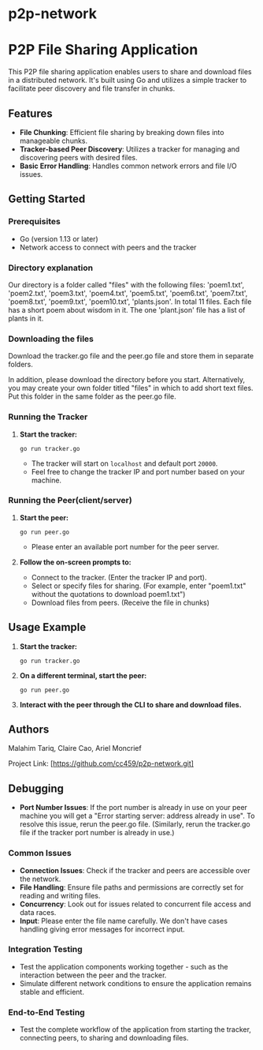 # p2p-network

# P2P File Sharing Application

This P2P file sharing application enables users to share and download files in a distributed network. It's built using Go and utilizes a simple tracker to facilitate peer discovery and file transfer in chunks.

## Features

- **File Chunking**: Efficient file sharing by breaking down files into manageable chunks.
- **Tracker-based Peer Discovery**: Utilizes a tracker for managing and discovering peers with desired files.
- **Basic Error Handling**: Handles common network errors and file I/O issues.

## Getting Started

### Prerequisites

- Go (version 1.13 or later)
- Network access to connect with peers and the tracker

### Directory explanation

Our directory is a folder called "files" with the following files: 'poem1.txt', 'poem2.txt', 'poem3.txt', 'poem4.txt', 'poem5.txt', 'poem6.txt', 'poem7.txt', 'poem8.txt', 'poem9.txt', 'poem10.txt', 'plants.json'. In total 11 files. Each file has a short poem about wisdom in it. The one 'plant.json' file has a list of plants in it.

### Downloading the files

Download the tracker.go file and the peer.go file and store them in separate folders.

In addition, please download the directory before you start. Alternatively, you may create your own folder titled "files" in which to add short text files. Put this folder in the same folder as the peer.go file.

### Running the Tracker

1. **Start the tracker:**
   ```
   go run tracker.go
   ```
   - The tracker will start on `localhost` and default port `20000`.
   - Feel free to change the tracker IP and port number based on your machine.

### Running the Peer(client/server)

1. **Start the peer:**
   ```
   go run peer.go
   ```
   - Please enter an available port number for the peer server.

2. **Follow the on-screen prompts to:**
   - Connect to the tracker. (Enter the tracker IP and port).
   - Select or specify files for sharing. (For example, enter "poem1.txt" without the quotations to download poem1.txt")
   - Download files from peers. (Receive the file in chunks)

## Usage Example

1. **Start the tracker:**
   ```
   go run tracker.go
   ```

2. **On a different terminal, start the peer:**
   ```
   go run peer.go
   ```

3. **Interact with the peer through the CLI to share and download files.**


## Authors

Malahim Tariq, Claire Cao, Ariel Moncrief 

Project Link: [https://github.com/cc459/p2p-network.git]


## Debugging

- **Port Number Issues**: If the port number is already in use on your peer machine you will get a "Error starting server: address already in use". To resolve this issue, rerun the peer.go file. (Similarly, rerun the tracker.go file if the tracker port number is already in use.)

### Common Issues
- **Connection Issues**: Check if the tracker and peers are accessible over the network.
- **File Handling**: Ensure file paths and permissions are correctly set for reading and writing files.
- **Concurrency**: Look out for issues related to concurrent file access and data races.
- **Input**: Please enter the file name carefully. We don't have cases handling giving error messages for incorrect input. 

### Integration Testing
- Test the application components working together - such as the interaction between the peer and the tracker.
- Simulate different network conditions to ensure the application remains stable and efficient.

### End-to-End Testing
- Test the complete workflow of the application from starting the tracker, connecting peers, to sharing and downloading files.


